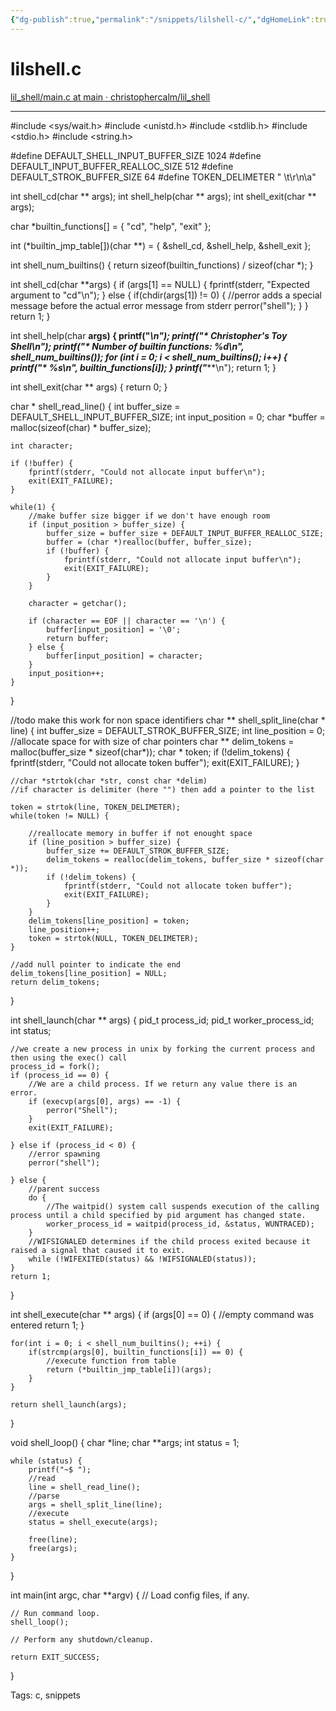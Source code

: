 ```yaml
---
{"dg-publish":true,"permalink":"/snippets/lilshell-c/","dgHomeLink":true,"dgPassFrontmatter":false}
---
```


# lilshell.c

[lil_shell/main.c at main · christophercalm/lil_shell](https://github.com/christophercalm/lil_shell/blob/main/main.c)

---
#include <sys/wait.h>
#include <unistd.h>
#include <stdlib.h>
#include <stdio.h>
#include <string.h>

#define DEFAULT_SHELL_INPUT_BUFFER_SIZE 1024
#define DEFAULT_INPUT_BUFFER_REALLOC_SIZE 512
#define DEFAULT_STROK_BUFFER_SIZE 64
#define TOKEN_DELIMETER " \t\r\n\a"


int shell_cd(char ** args);
int shell_help(char ** args);
int shell_exit(char ** args);

char *builtin_functions[] = {
    "cd",
    "help",
    "exit"
};


int (*builtin_jmp_table[])(char **) = {
    &shell_cd,
    &shell_help,
    &shell_exit
};

int shell_num_builtins() {
    return sizeof(builtin_functions) / sizeof(char *);
}

int shell_cd(char **args) {
    if (args[1] == NULL) {
        fprintf(stderr, "Expected argument to \"cd\"\n");
    } else {
        if(chdir(args[1]) != 0) {
            //perror adds a special message before the actual error message from stderr
            perror("shell");
        }
    }
    return 1;
}

int shell_help(char **args) {
    printf("*****************************\n");
    printf("* Christopher's Toy Shell\n");
    printf("* Number of builtin functions: %d\n", shell_num_builtins());
    for (int i = 0; i < shell_num_builtins(); i++) {
        printf("* %s\n", builtin_functions[i]);
    }
    printf("*****************************\n");
    return 1;
}

int shell_exit(char ** args) {
    return 0;
}

char * shell_read_line() {
    int buffer_size = DEFAULT_SHELL_INPUT_BUFFER_SIZE;
    int input_position = 0;
    char *buffer = malloc(sizeof(char) * buffer_size);

    int character;

    if (!buffer) {
        fprintf(stderr, "Could not allocate input buffer\n");
        exit(EXIT_FAILURE);
    }

    while(1) {
        //make buffer size bigger if we don't have enough room
        if (input_position > buffer_size) {
            buffer_size = buffer_size + DEFAULT_INPUT_BUFFER_REALLOC_SIZE;
            buffer = (char *)realloc(buffer, buffer_size);
            if (!buffer) {
                fprintf(stderr, "Could not allocate input buffer\n");
                exit(EXIT_FAILURE);
            }
        }

        character = getchar();

        if (character == EOF || character == '\n') {
            buffer[input_position] = '\0';
            return buffer;
        } else {
            buffer[input_position] = character;
        }
        input_position++;
    }
}

//todo make this work for non space identifiers
char ** shell_split_line(char * line) {
    int buffer_size = DEFAULT_STROK_BUFFER_SIZE;
    int line_position = 0;
    //allocate space for with size of char pointers
    char ** delim_tokens = malloc(buffer_size * sizeof(char*));
    char * token;
    if (!delim_tokens) {
        fprintf(stderr, "Could not allocate token buffer");
        exit(EXIT_FAILURE);
    }

    //char *strtok(char *str, const char *delim)
    //if character is delimiter (here "") then add a pointer to the list

    token = strtok(line, TOKEN_DELIMETER);
    while(token != NULL) {

        //reallocate memory in buffer if not enought space
        if (line_position > buffer_size) {
            buffer_size += DEFAULT_STROK_BUFFER_SIZE;
            delim_tokens = realloc(delim_tokens, buffer_size * sizeof(char *));
            if (!delim_tokens) {
                fprintf(stderr, "Could not allocate token buffer");
                exit(EXIT_FAILURE);
            }
        }
        delim_tokens[line_position] = token;
        line_position++;
        token = strtok(NULL, TOKEN_DELIMETER);
    }

    //add null pointer to indicate the end
    delim_tokens[line_position] = NULL;
    return delim_tokens;
}

int shell_launch(char ** args) {
    pid_t process_id;
    pid_t worker_process_id;
    int status;

    //we create a new process in unix by forking the current process and then using the exec() call
    process_id = fork();
    if (process_id == 0) {
        //We are a child process. If we return any value there is an error.
        if (execvp(args[0], args) == -1) {
            perror("Shell");
        }
        exit(EXIT_FAILURE);

    } else if (process_id < 0) {
        //error spawning
        perror("shell");

    } else {
        //parent success
        do {
            //The waitpid() system call suspends execution of the calling process until a child specified by pid argument has changed state.
            worker_process_id = waitpid(process_id, &status, WUNTRACED);
        }
        //WIFSIGNALED determines if the child process exited because it raised a signal that caused it to exit.
        while (!WIFEXITED(status) && !WIFSIGNALED(status));
    }
    return 1;

}

int shell_execute(char ** args) {
    if (args[0] == 0) {
        //empty command was entered
        return 1;
    }

    for(int i = 0; i < shell_num_builtins(); ++i) {
        if(strcmp(args[0], builtin_functions[i]) == 0) {
            //execute function from table
            return (*builtin_jmp_table[i])(args);
        }
    }

    return shell_launch(args);
}

void shell_loop() {
    char *line;
    char **args;
    int status = 1;

    while (status) {
        printf("~$ ");
        //read
        line = shell_read_line();
        //parse
        args = shell_split_line(line);
        //execute
        status = shell_execute(args);

        free(line);
        free(args);
    }

}

int main(int argc, char **argv) {
    // Load config files, if any.

    // Run command loop.
    shell_loop();

    // Perform any shutdown/cleanup.

    return EXIT_SUCCESS;
}
    

Tags:
  c, snippets